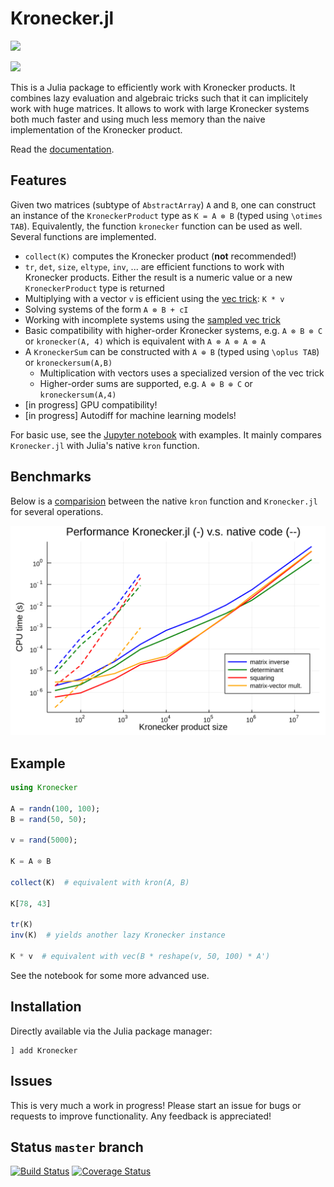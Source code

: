 # Kronecker.jl

[![](https://img.shields.io/badge/docs-dev-blue.svg)](https://michielstock.github.io/Kronecker.jl/latest/)

![](logo.png)

This is a Julia package to efficiently work with Kronecker products. It combines lazy evaluation and algebraic tricks such that it can implicitely work with huge matrices. It allows to work with large Kronecker systems both much faster and using much less memory than the naive implementation of the Kronecker product.

Read the [documentation](https://michielstock.github.io/Kronecker.jl/latest/).

## Features

Given two matrices (subtype of `AbstractArray`) `A` and `B`, one can construct an instance of the `KroneckerProduct` type as `K = A ⊗ B` (typed using `\otimes TAB`). Equivalently, the function `kronecker` function can be used as well. Several functions are implemented.

- `collect(K)` computes the Kronecker product (**not** recommended!)
- `tr`, `det`, `size`, `eltype`, `inv`, ... are efficient functions to work with Kronecker products. Either the result is a numeric value or a new `KroneckerProduct` type is returned
- Multiplying with a vector `v` is efficient using the [vec trick](https://en.wikipedia.org/wiki/Kronecker_product#Matrix_equations): `K * v`
- Solving systems of the form `A ⊗ B + cI`
- Working with incomplete systems using the [sampled vec trick](https://arxiv.org/pdf/1601.01507.pdf)
- Basic compatibility with higher-order Kronecker systems, e.g. `A ⊗ B ⊗ C` or `kronecker(A, 4)` which is equivalent with `A ⊗ A ⊗ A ⊗ A`
- A `KroneckerSum` can be constructed with `A ⊕ B` (typed using `\oplus TAB`) or `kroneckersum(A,B)`
  - Multiplication with vectors uses  a specialized version of the vec trick
  - Higher-order sums are supported, e.g. `A ⊕ B ⊕ C` or `kroneckersum(A,4)`
- [in progress] GPU compatibility!
- [in progress] Autodiff for machine learning models!

For basic use, see the [Jupyter notebook](notebooks/Benchmark.ipynb) with examples. It mainly compares `Kronecker.jl` with Julia's native `kron` function.

## Benchmarks

Below is a [comparision](scrips/benchmarks.jl) between the native `kron` function and `Kronecker.jl` for several operations.

![](benchmark.svg)

## Example

```julia
using Kronecker

A = randn(100, 100);
B = rand(50, 50);

v = rand(5000);

K = A ⊗ B

collect(K)  # equivalent with kron(A, B)

K[78, 43]

tr(K)
inv(K)  # yields another lazy Kronecker instance

K * v  # equivalent with vec(B * reshape(v, 50, 100) * A')
```

See the notebook for some more advanced use.

## Installation

Directly available via the Julia package manager:

```julialang
] add Kronecker
```

## Issues

This is very much a work in progress! Please start an issue for bugs or requests to improve functionality. Any feedback is appreciated!

## Status `master` branch

[![Build Status](https://travis-ci.com/MichielStock/Kronecker.jl.svg?branch=master)](https://travis-ci.com/MichielStock/Kronecker.jl) [![Coverage Status](https://coveralls.io/repos/github/MichielStock/Kronecker.jl/badge.svg?branch=master)](https://coveralls.io/github/MichielStock/Kronecker.jl?branch=master)
